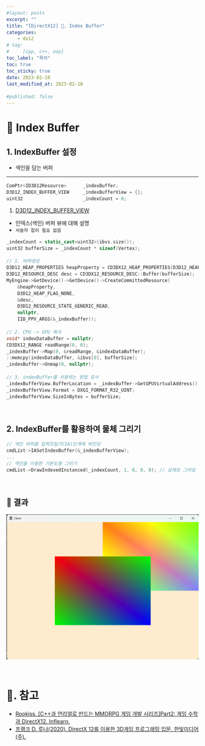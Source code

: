 ```yaml
---
#layout: posts
excerpt: ""
title: "[DirectX12] 📂. Index Buffer"
categories:
    - dx12
# tag:
#     [cpp, c++, oop]
toc_label: "목차"
toc: true
toc_sticky: true
date: 2023-02-10
last_modified_at: 2023-02-10

#published: false
---
```


# 🔷 Index Buffer

## 1. IndexBuffer 설정
- 색인을 담는 버퍼  

---

```cpp
ComPtr<ID3D12Resource>		_indexBuffer;
D3D12_INDEX_BUFFER_VIEW		_indexBufferView = {};
uint32						_indexCount = 0;
```

1) [D3D12_INDEX_BUFFER_VIEW](https://learn.microsoft.com/ko-kr/windows/win32/api/d3d12/ns-d3d12-d3d12_index_buffer_view)
- 인덱스(색인) 버퍼 뷰에 대해 설명
- `서술자 힙이 필요 없음`

```cpp
_indexCount = static_cast<uint32>(ibvs.size());
uint32 bufferSize = _indexCount * sizeof(Vertex);

// 1. 버퍼생성
D3D12_HEAP_PROPERTIES heapProperty = CD3DX12_HEAP_PROPERTIES(D3D12_HEAP_TYPE_UPLOAD);
D3D12_RESOURCE_DESC desc = CD3DX12_RESOURCE_DESC::Buffer(bufferSize);
MyEngine->GetDevice()->GetDevice()->CreateCommittedResource(
    &heapProperty,
    D3D12_HEAP_FLAG_NONE,
    &desc,
    D3D12_RESOURCE_STATE_GENERIC_READ,
    nullptr,
    IID_PPV_ARGS(&_indexBuffer));

// 2. CPU -> GPU 복사
void* indexDataBuffer = nullptr;
CD3DX12_RANGE readRange(0, 0);
_indexBuffer->Map(0, &readRange, &indexDataBuffer);
::memcpy(indexDataBuffer, &ibvs[0], bufferSize);
_indexBuffer->Unmap(0, nullptr);

// 3. indexBuffer를 사용하는 방법 묘사
_indexBufferView.BufferLocation = _indexBuffer->GetGPUVirtualAddress();     // GPU 주소
_indexBufferView.Format = DXGI_FORMAT_R32_UINT;                             // 32bit 포맷
_indexBufferView.SizeInBytes = bufferSize;                                  // 버퍼 크기
```

<br>

## 2. IndexBuffer를 활용하여 물체 그리기

```cpp
// 색인 버퍼를 입력조립기(IA)단계에 바인딩
cmdList->IASetIndexBuffer(&_indexBufferView);
...
// 색인을 이용한 기본도형 그리기
cmdList->DrawIndexedInstanced(_indexCount, 1, 0, 0, 0);	// 실제로 그려짐
```

<br>

## 🔹 결과  
![image](../../assets/images/dx12_img/06_indexbuffer/result.png)  

<br>

# 📑. 참고
* [Rookiss. [C++과 언리얼로 만드는 MMORPG 게임 개발 시리즈]Part2: 게임 수학과 DirectX12. Inflearn.](https://www.inflearn.com/course/%EC%96%B8%EB%A6%AC%EC%96%BC-3d-mmorpg-2/dashboard)
* [프랭크 D. 루나(2020). DirectX 12를 이용한 3D게임 프로그래밍 입문. 한빛미디어(주).](https://www.hanbit.co.kr/store/books/look.php?p_code=B5088646371)